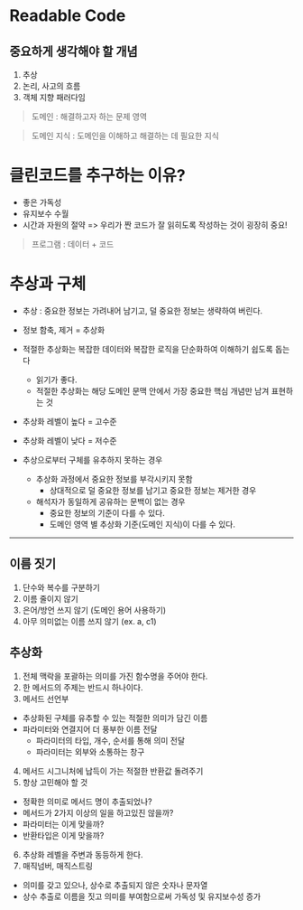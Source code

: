 # Readable Code

## 중요하게 생각해야 할 개념

1. 추상
2. 논리, 사고의 흐름
3. 객체 지향 패러다임

> 도메인 : 해결하고자 하는 문제 영역

> 도메인 지식 : 도메인을 이해하고 해결하는 데 필요한 지식

# 클린코드를 추구하는 이유?
- 좋은 가독성
- 유지보수 수월
- 시간과 자원의 절약 => 우리가 짠 코드가 잘 읽히도록 작성하는 것이 굉장히 중요!

> 프로그램 : 데이터 + 코드

# 추상과 구체
- 추상 : 중요한 정보는 가려내어 남기고, 덜 중요한 정보는 생략하여 버린다.
- 정보 함축, 제거 = 추상화
- 적절한 추상화는 복잡한 데이터와 복잡한 로직을 단순화하여 이해하기 쉽도록 돕는다
  - 읽기가 좋다.
  - 적절한 추상화는 해당 도메인 문맥 안에서 가장 중요한 핵심 개념만 남겨 표현하는 것

- 추상화 레벨이 높다 = 고수준
- 추상화 레벨이 낮다 = 저수준

- 추상으로부터 구체를 유추하지 못하는 경우
  - 추상화 과정에서 중요한 정보를 부각시키지 못함
    - 상대적으로 덜 중요한 정보를 남기고 중요한 정보는 제거한 경우
  - 해석자가 동일하게 공유하는 문백이 없는 경우
    - 중요한 정보의 기준이 다를 수 있다.
    - 도메인 영역 별 추상화 기준(도메인 지식)이 다를 수 있다.

---

## 이름 짓기

1. 단수와 복수를 구분하기
2. 이름 줄이지 않기
3. 은어/방언 쓰지 않기 (도메인 용어 사용하기)
4. 아무 의미없는 이름 쓰지 않기 (ex. a, c1)

## 추상화

1. 전체 맥락을 포괄하는 의미를 가진 함수명을 주어야 한다.
2. 한 메서드의 주제는 반드시 하나이다.
3. 메서드 선언부
  - 추상화된 구체를 유추할 수 있는 적절한 의미가 담긴 이름
  - 파라미터와 연결지어 더 풍부한 이름 전달
    - 파라미터의 타입, 개수, 순서를 통해 의미 전달
    - 파라미터는 외부와 소통하는 창구
  
4. 메서드 시그니처에 납득이 가는 적절한 반환값 돌려주기
5. 항상 고민해야 할 것
  - 정확한 의미로 메서드 명이 추출되었나?
  - 메서드가 2가지 이상의 일을 하고있진 않을까?
  - 파라미터는 이게 맞을까?
  - 반환타입은 이게 맞을까?

6. 추상화 레벨을 주변과 동등하게 한다.
7. 매직넘버, 매직스트링
  - 의미를 갖고 있으나, 상수로 추출되지 않은 숫자나 문자열
  - 상수 추출로 이름을 짓고 의미를 부여함으로써 가독성 및 유지보수성 증가